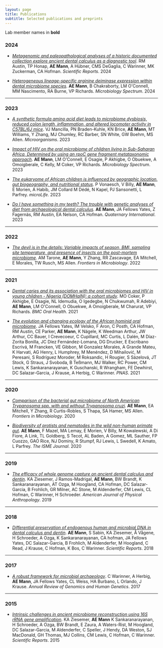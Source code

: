 ```yaml
---
layout: page
title: Publications
subtitle: Selected publications and preprints
---
```


Lab member names in **bold**

### 2024

- [*Metagenomic and paleopathological analyses of a historic documented collection explore ancient dental calculus as a diagnostic tool*](https://www.nature.com/articles/s41598-024-64818-7). RM Austin, TP Honap, **AE Mann**, A Hübner, CMS DeGaglia, C Warinner, MK Zuckerman, CA Hofman. *Scientific Reports*. 2024

- [*Heterogeneous lineage-specific arginine deiminase expression within dental microbiome species*](https://journals.asm.org/doi/10.1128/spectrum.01445-23). **AE Mann**, B Chakraborty, LM O'Connell, MM Nascimento, RA Burne, VP Richards. *Microbiology Spectrum*. 2024

<hr>

### 2023

- [*A synthetic formula amino acid diet leads to microbiome dysbiosis, reduced colon length, inflammation, and altered locomoter activity in C57BL/6J mice*](https://www.mdpi.com/2076-2607/11/11/2694/htm). VJ Mancilla, PN Braden-Kuhle, KN Brice, **AE Mann**, MT Williams, Y Zhang, MJ Chumley, RC Barber, SN White, GW Boehm, MS Allen. *Microorganisms*. 2023

- [*Impact of HIV on the oral microbiome of children living in Sub-Saharan Africa, Determined by using an rpoC gene fragment metataxonomic approach*](https://journals.asm.org/doi/10.1128/spectrum.00871-23). **AE Mann**, LM O'Connell, E Osagie, P Akhigbe, O Obuekwe, A Omoigberale, C Kelly, M Coker, VP Richards. *Microbiology Spectrum*. 2023

- [*The eukaryome of African children is influenced by geographic location, gut biogeography, and nutritional status*](https://academic.oup.com/microlife/advance-article/doi/10.1093/femsml/uqad033/7227336?searchresult=1). P Vonaesch, V Billy, **AE Mann**, E Morien, A Habib, JM Collard M Dédé, N Kapel, PJ Sansonetti, L Parfrey. *microLife*. 2023

- [*Do I have something in my teeth? The trouble with genetic analyses of diet from archaeological dental calculus*](https://www.sciencedirect.com/science/article/pii/S1040618220307746). **AE Mann**, JA Fellows Yates, Z Fagernäs, RM Austin, EA Nelson, CA Hofman. *Quaternary International*. 2023

<hr>

### 2022

- [*The devil is in the details: Variable impacts of season, BMI, sampling site temperature, and presence of insects on the post-mortem microbiome*](https://www.frontiersin.org/articles/10.3389/fmicb.2022.1064904/full). AM Tarone, **AE Mann**, Y Zhang, RR Zascavage, EA Mitchell, E Morales, TW Rusch, MS Allen. *Frontiers in Microbiology*. 2022

<hr>

### 2021

- [*Dental caries and its association with the oral microbiomes and HIV in young children - Nigeria (DOMHaIN): a cohort study*](https://bmcoralhealth.biomedcentral.com/articles/10.1186/s12903-021-01944-y). MO Coker, P Akhigbe, E Osagie, NL Idemudia, O Igedegbe, N Chukwumah, R Adebiyi, **AE Mann**, LM O'Connell, O Obuekwe, A Omoigberale, M Charurat, VP Richards. *BMC Oral Health*. 2021

- [*The evolution and changing ecology of the African hominid oral microbiome*](https://www.pnas.org/content/118/20/e2021655118). JA Fellows Yates, IM Velsko, F Aron, C Posth, CA Hofman, RM Austin, CE Parker, **AE Mann**, K Nägele, K Weedman Arthur, JW Arthur, CC Bauer, I Crevecoeur, C Cupillard, MC Curtis, L Dalén, M Díaz-Zorita Bonilla, JC Díez Fernández-Lomana, DG Drucker, E Escribano Escrivá, M Francken, VE Gibbon, M Gonzalez Morales, A Grande Mateu, K Harvati, AG Henry, L Humphrey, M Menéndez, D Mihailović, M Peresani, S Rodríguez Moroder, M Roksandic, H Rougier, S Sázelová, JT Stock, G Straus, J Svoboda, B Teßmann, MJ Walker, RC Power, CM Lewis, K Sankaranarayanan, K Guschanski, R Wrangham, FE Dewhirst, DC Salazar-Garcia, J Krause, A Herbig, C Warinner. *PNAS*. 2021

<hr>

### 2020

- [*Comparison of the bacterial gut microbiome of North American Trypanosoma spp. with and without Trypanosoma cruzi*](https://www.frontiersin.org/articles/10.3389/fmicb.2020.00364/full). **AE Mann**, EA Mitchell, Y Zhang, R Curtis-Robles, S Thapa, SA Hamer, MS Allen. *Frontiers in Microbiology*. 2020

- [*Biodiversity of protists and nematodes in the wild non-human primate gut*](https://www.nature.com/articles/s41396-019-0551-4). **AE Mann**, F Mazel, MA Lemay, E Morien, V Billy, M Kowalewski, A Di Fiore, A Link, TL Goldberg, S Tecot, AL Baden, A Gomez, ML Sauther, FP Cuozzo, GAO Rice, NJ Dominy, R Stumpf, RJ Lewis, L Swedell, K Amato, L Parfrey. *The ISME Journal*. 2020

<hr>

### 2019

- [*The efficacy of whole genome capture on ancient dental calculus and dentin*](https://onlinelibrary.wiley.com/doi/full/10.1002/ajpa.23763). KA Ziesemer, J Ramos-Madrigal, **AE Mann**, BW Brandt, K Sankaranarayanan, AT Ozga, M Hoogland, CA Hofman, DC Salazar-Garcia, B Frohlich, GR Milner, AC Stone, M Aldenderfer, CM Lewis, CL Hofman, C Warinner, H Schroeder. *American Journal of Physical Anthropology*. 2019

<hr>

### 2018

- [*Differential preservation of endogenous human and microbial DNA in dental calculus and dentin*](https://www.nature.com/articles/s41598-018-28091-9). **AE Mann**, S Sabin, KA Ziesemer, Å Vågene, H Schroeder, A Ozga, K Sankaranarayanan, CA hofman, JA Fellows Yates, DC Salazar-Garcia, B Frohlich, M Aldenderfer, M Hoogland, C Read, J Krause, C Hofman, K Bos, C Warinner. *Scientific Reports*. 2018

<hr>

### 2017

- [*A robust framework for microbial archaeology*](https://www.annualreviews.org/doi/full/10.1146/annurev-genom-091416-035526). C Warinner, A Herbig, **AE Mann**, JA Fellows Yates, CL Weiss, HA Burbano, L Orlando, J Krause. *Annual Review of Genomics and Human Genetics*. 2017


<hr>

### 2015

- [*Intrinsic challenges in ancient microbiome reconstruction using 16S rRNA gene amplification*](https://www.nature.com/articles/srep16498). KA Ziesemer, **AE Mann** K Sankaranarayanan, H Schroeder, A Ozga, BW Brandt, E Zaura, A Waters-Rist, M Hoogland, DC Salazar-Garcia, M Aldenderfer, C Speller, J Hendy, DA Weston, SJ MacDonald, GH Thomas, MJ Collins, CM Lewis, C Hofman, C Warinner. *Scientific Reports*. 2015
